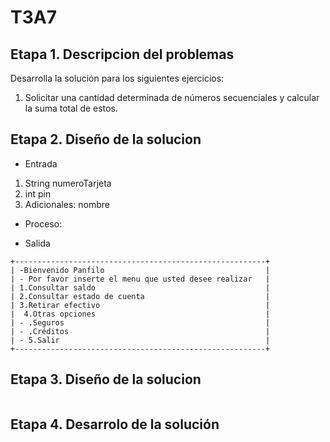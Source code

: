 # T3A7
## Etapa 1. Descripcion del problemas

Desarrolla la solución para los siguientes ejercicios:

1. Solicitar una cantidad determinada de números secuenciales y calcular la suma total de estos.

## Etapa 2. Diseño de la solucion

- Entrada
 1. String numeroTarjeta
 2. int pin
 3. Adicionales: nombre
  
- Proceso:

- Salida
~~~
+--------------------------------------------------------+
| -Bienvenido Panfilo                                    |
| - Por favor inserte el menu que usted desee realizar   |
| 1.Consultar saldo                                      |
| 2.Consultar estado de cuenta                           |
| 3.Retirar efectivo                                     |
|  4.Otras opciones                                      |
| - .Seguros                                             |
| - .Créditos                                            |
| - 5.Salir                                              |
+--------------------------------------------------------+
~~~


## Etapa 3. Diseño de la solucion

![]()

## Etapa 4. Desarrolo de la solución


